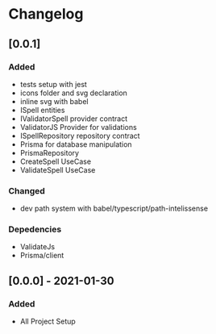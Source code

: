 # Changelog

## [0.0.1]

### Added

- tests setup with jest
- icons folder and svg declaration
- inline svg with babel
- ISpell entities
- IValidatorSpell provider contract
- ValidatorJS Provider for validations
- ISpellRepository repository contract
- Prisma for database manipulation
- PrismaRepository
- CreateSpell UseCase
- ValidateSpell UseCase

### Changed

- dev path system with babel/typescript/path-intelissense

### Depedencies

- ValidateJs
- Prisma/client

## [0.0.0] - 2021-01-30

### Added

- All Project Setup
